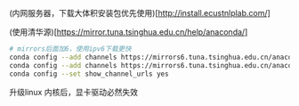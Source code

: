 (内网服务器，下载大体积安装包优先使用)[http://install.ecustnlplab.com/]

(使用清华源)[https://mirror.tuna.tsinghua.edu.cn/help/anaconda/]

```bash
# mirrors后面加6，使用ipv6下载更快
conda config --add channels https://mirrors6.tuna.tsinghua.edu.cn/anaconda/pkgs/free/
conda config --add channels https://mirrors6.tuna.tsinghua.edu.cn/anaconda/pkgs/main/
conda config --set show_channel_urls yes
```

升级linux 内核后，显卡驱动必然失效